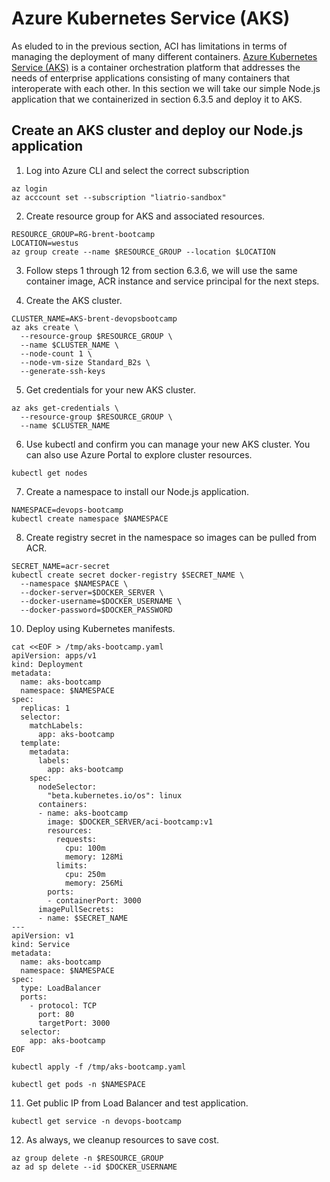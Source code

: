 # Azure Kubernetes Service (AKS)

As eluded to in the previous section, ACI has limitations in terms of managing the deployment of many different containers. [Azure Kubernetes Service (AKS)](https://azure.microsoft.com/en-ca/services/kubernetes-service/) is a container orchestration platform that addresses the needs of enterprise applications consisting of many containers that interoperate with each other. In this section we will take our simple Node.js application that we containerized in section 6.3.5 and deploy it to AKS.

## Create an AKS cluster and deploy our Node.js application

1. Log into Azure CLI and select the correct subscription

```
az login
az acccount set --subscription "liatrio-sandbox"
```

2. Create resource group for AKS and associated resources.

```
RESOURCE_GROUP=RG-brent-bootcamp
LOCATION=westus
az group create --name $RESOURCE_GROUP --location $LOCATION
```

3. Follow steps 1 through 12 from section 6.3.6, we will use the same container image, ACR instance and service principal for the next steps.

4. Create the AKS cluster.

```
CLUSTER_NAME=AKS-brent-devopsbootcamp
az aks create \
  --resource-group $RESOURCE_GROUP \
  --name $CLUSTER_NAME \
  --node-count 1 \
  --node-vm-size Standard_B2s \
  --generate-ssh-keys
```

5. Get credentials for your new AKS cluster.

```
az aks get-credentials \
  --resource-group $RESOURCE_GROUP \
  --name $CLUSTER_NAME
```

6. Use kubectl and confirm you can manage your new AKS cluster. You can also use Azure Portal to explore cluster resources.

```
kubectl get nodes
```

7. Create a namespace to install our Node.js application.

```
NAMESPACE=devops-bootcamp
kubectl create namespace $NAMESPACE
```

8. Create registry secret in the namespace so images can be pulled from ACR.

```
SECRET_NAME=acr-secret
kubectl create secret docker-registry $SECRET_NAME \
  --namespace $NAMESPACE \
  --docker-server=$DOCKER_SERVER \
  --docker-username=$DOCKER_USERNAME \
  --docker-password=$DOCKER_PASSWORD
```

10. Deploy using Kubernetes manifests.

```
cat <<EOF > /tmp/aks-bootcamp.yaml
apiVersion: apps/v1
kind: Deployment
metadata:
  name: aks-bootcamp
  namespace: $NAMESPACE
spec:
  replicas: 1
  selector:
    matchLabels:
      app: aks-bootcamp
  template:
    metadata:
      labels:
        app: aks-bootcamp
    spec:
      nodeSelector:
        "beta.kubernetes.io/os": linux
      containers:
      - name: aks-bootcamp
        image: $DOCKER_SERVER/aci-bootcamp:v1
        resources:
          requests:
            cpu: 100m
            memory: 128Mi
          limits:
            cpu: 250m
            memory: 256Mi
        ports:
        - containerPort: 3000
      imagePullSecrets:
      - name: $SECRET_NAME
---
apiVersion: v1
kind: Service
metadata:
  name: aks-bootcamp
  namespace: $NAMESPACE
spec:
  type: LoadBalancer
  ports:
    - protocol: TCP
      port: 80
      targetPort: 3000
  selector:
    app: aks-bootcamp
EOF
```

```
kubectl apply -f /tmp/aks-bootcamp.yaml
```

```
kubectl get pods -n $NAMESPACE
```

11. Get public IP from Load Balancer and test application.

```
kubectl get service -n devops-bootcamp
```

12. As always, we cleanup resources to save cost.

```
az group delete -n $RESOURCE_GROUP
az ad sp delete --id $DOCKER_USERNAME
```
